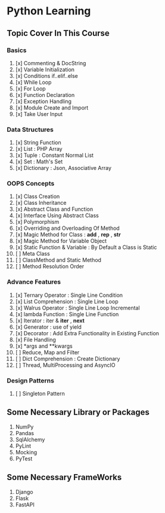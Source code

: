 # Python Learning

## Topic Cover In This Course

### Basics

01. [x] Commenting & DocString
02. [x] Variable Initialization
03. [x] Conditions if..elif..else
04. [x] While Loop
05. [x] For Loop
06. [x] Function Declaration
07. [x] Exception Handling
08. [x] Module Create and Import
09. [x] Take User Input

### Data Structures

01. [x] String Function
02. [x] List : PHP Array
03. [x] Tuple : Constant Normal List
04. [x] Set : Math's Set
05. [x] Dictionary : Json, Associative Array

### OOPS Concepts

01. [x] Class Creation
02. [x] Class Inheritance
03. [x] Abstract Class and Function
04. [x] Interface Using Abstract Class
05. [x] Polymorphism
06. [x] Overriding and Overloading Of Method
07. [x] Magic Method for Class : __add__ , __rep__ , __str__
08. [x] Magic Method for Variable Object
09. [x] Static Function & Variable : By Default a Class is Static
10. [ ] Meta Class
11. [ ] ClassMethod and Static Method
12. [ ] Method Resolution Order

### Advance Features

01. [x] Ternary Operator : Single Line Condition
02. [x] List Comprehension : Single Line Loop
03. [x] Walrus Operator : Single Line Loop Incremental
04. [x] lambda Function : Single Line Function
05. [x] Iterator : iter & __iter__ , __next__
06. [x] Generator : use of yield
07. [x] Decorator : Add Extra Functionality in Existing Function
08. [x] File Handling
09. [x] *args and **kwargs
10. [ ] Reduce, Map and Filter
11. [ ] Dict Comprehension : Create Dictionary
12. [ ] Thread, MultiProcessing and AsyncIO

### Design Patterns

01. [ ] Singleton Pattern


## Some Necessary Library or Packages

01. NumPy
02. Pandas
03. SqlAlchemy
04. PyLint
05. Mocking
06. PyTest

## Some Necessary FrameWorks

01. Django
02. Flask
03. FastAPI
